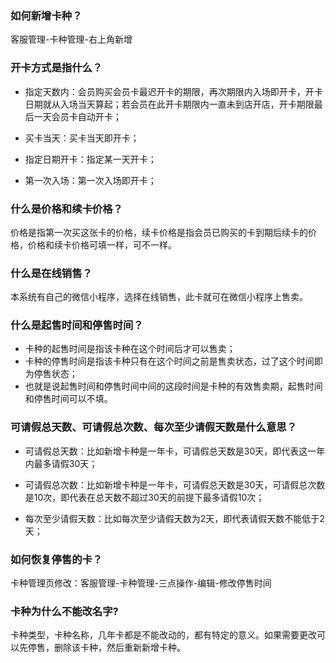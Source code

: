 ### 如何新增卡种？

客服管理-卡种管理-右上角新增

### 开卡方式是指什么？

- 指定天数内：会员购买会员卡最迟开卡的期限，再次期限内入场即开卡，开卡日期就从入场当天算起；若会员在此开卡期限内一直未到店开店，开卡期限最后一天会员卡自动开卡；      
- 买卡当天：买卡当天即开卡；

- 指定日期开卡：指定某一天开卡；

- 第一次入场：第一次入场即开卡；


### 什么是价格和续卡价格？

价格是指第一次买这张卡的价格，续卡价格是指会员已购买的卡到期后续卡的价格，价格和续卡价格可填一样，可不一样。

### 什么是在线销售？

本系统有自己的微信小程序，选择在线销售，此卡就可在微信小程序上售卖。

### 什么是起售时间和停售时间？

- 卡种的起售时间是指该卡种在这个时间后才可以售卖；
- 卡种的停售时间是指该卡种只有在这个时间之前是售卖状态，过了这个时间即为停售状态；
- 也就是说起售时间和停售时间中间的这段时间是卡种的有效售卖期，起售时间和停售时间可以不填。

### 可请假总天数、可请假总次数、每次至少请假天数是什么意思？

- 可请假总天数：比如新增卡种是一年卡，可请假总天数是30天，即代表这一年内最多请假30天；

- 可请假总次数：比如新增卡种是一年卡，可请假总天数是30天，可请假总次数是10次，即代表在总天数不超过30天的前提下最多请假10次；

- 每次至少请假天数：比如每次至少请假天数为2天，即代表请假天数不能低于2天；


### 如何恢复停售的卡？

卡种管理页修改：客服管理-卡种管理-三点操作-编辑-修改停售时间

### 卡种为什么不能改名字?

卡种类型，卡种名称，几年卡都是不能改动的，都有特定的意义。如果需要更改可以先停售，删除该卡种，然后重新新增卡种。